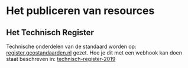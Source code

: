 # Het publiceren van resources

## Het Technisch Register

Technische onderdelen van de standaard worden op: [register.geostandaarden.nl](https://register.geostandaarden.nl)  gezet. Hoe je dit met een webhook kan doen staat beschreven in: [technisch-register-2019](https://github.com/Geonovum/technisch-register-2019/blob/master/documentatie/Handleiding%20voor%20beheerders%20informatiemodellen.md)
